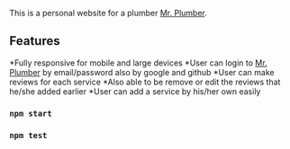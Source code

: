 This is a personal website for a plumber [Mr. Plumber](https://mr-plumber-ee158.web.app/).

## Features 
*Fully responsive for mobile and large devices 
*User can login to [Mr. Plumber](https://mr-plumber-ee158.web.app/) by email/password also by google and github
*User can make reviews for each service
*Also able to be remove or edit the reviews that he/she added earlier 
*User can add a service by his/her own easily


### `npm start`

### `npm test`
